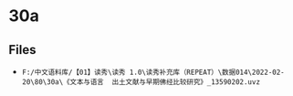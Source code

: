 # 30a

## Files

- `F:/中文语料库/【01】读秀\读秀 1.0\读秀补充库（REPEAT）\数据014\2022-02-20\80\30a\《文本与语言  出土文献与早期佛经比较研究》_13590202.uvz`
